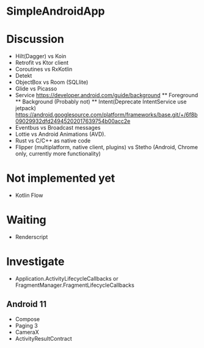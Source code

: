 # SimpleAndroidApp
# Discussion
* Hilt(Dagger) vs Koin
* Retrofit vs Ktor client
* Coroutines vs RxKotlin
* Detekt
* ObjectBox vs Room (SQLlite)
* Glide vs Picasso
* Service
    https://developer.android.com/guide/background
    ** Foreground
    ** Background (Probably not)
    ** Intent(Deprecate IntentService use jetpack) https://android.googlesource.com/platform/frameworks/base.git/+/6f8b09029932dfd24945202017639754b00acc2e
* Eventbus vs Broadcast messages
* Lottie vs Android Animations (AVD). 
* Rust vs C/C++ as native code
* Flipper (multiplatform, native client, plugins) vs Stetho (Android, Chrome only, currently more functionality)

# Not implemented yet
* Kotlin Flow

# Waiting
* Renderscript

# Investigate
* Application.ActivityLifecycleCallbacks  or FragmentManager.FragmentLifecycleCallbacks
## Android 11
* Compose
* Paging 3
* CameraX
* ActivityResultContract
